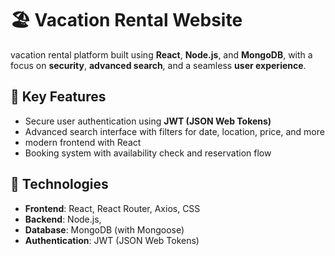 # 🏖️ Vacation Rental Website

 vacation rental platform built using **React**, **Node.js**, and **MongoDB**, with a focus on **security**, **advanced search**, and a seamless **user experience**.

## 🔐 Key Features

- Secure user authentication using **JWT (JSON Web Tokens)**
- Advanced search interface with filters for date, location, price, and more
- modern frontend with React
- Booking system with availability check and reservation flow


## 🧰 Technologies

- **Frontend**: React, React Router, Axios, CSS  
- **Backend**: Node.js,
- **Database**: MongoDB (with Mongoose)  
- **Authentication**: JWT (JSON Web Tokens)  
